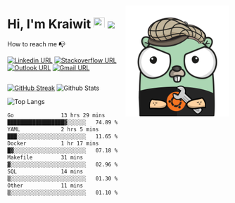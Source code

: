 [//]: # (<img align="right" width="235" src="https://github.com/arsmn/arsmn/blob/main/magician_gopher.png">)
<img align="right" width="235" src="assets/img/my_gopher.png">

# Hi, I'm Kraiwit <img src="https://media.giphy.com/media/hvRJCLFzcasrR4ia7z/giphy.gif" width="25px" height="25px"> ![](https://komarev.com/ghpvc/?username=parlarlax&label=PROFILE+VIEWS)

How to reach me :mailbox_with_no_mail:

[![Linkedin URL](https://img.shields.io/badge/LinkedIn-0077B5?style=for-the-badge&logo=linkedin&logoColor=white)](https://www.linkedin.com/in/kraiwit-tongkul-545b0b64/)
[![Stackoverflow URL](https://img.shields.io/badge/Stackoverflow-ef8236?style=for-the-badge&logo=stackoverflow&logoColor=white)](https://stackoverflow.com/users/15555894/lax-tongkul)
[![Outlook URL](https://img.shields.io/badge/Outlook-0078D4?style=for-the-badge&logo=microsoft-outlook&logoColor=white)](mailto:lax.ltk@outlook.com)
[![Gmail URL](https://img.shields.io/badge/Gmail-D14836?style=for-the-badge&logo=gmail&logoColor=white)](mailto:lax.ltk@gmail.com)




##
[![GitHub Streak](https://github-readme-streak-stats.herokuapp.com?user=parlarlax&theme=dark)](https://git.io/streak-stats)
![Github Stats](https://github-readme-stats.vercel.app/api?username=parlarlax&show_icons=true&theme=github_dark&include_all_commits=true&custom_title=GitHub%20Stats)

![Top Langs](https://github-readme-stats.vercel.app/api/top-langs/?username=parlarlax&hide=css,html&theme=github_dark&layout=compact)

<!--START_SECTION:waka-->

```text
Go               13 hrs 29 mins  ██████████████████▓░░░░░░   74.89 %
YAML             2 hrs 5 mins    ███░░░░░░░░░░░░░░░░░░░░░░   11.65 %
Docker           1 hr 17 mins    █▓░░░░░░░░░░░░░░░░░░░░░░░   07.18 %
Makefile         31 mins         ▓░░░░░░░░░░░░░░░░░░░░░░░░   02.96 %
SQL              14 mins         ▒░░░░░░░░░░░░░░░░░░░░░░░░   01.30 %
Other            11 mins         ▒░░░░░░░░░░░░░░░░░░░░░░░░   01.10 %
```

<!--END_SECTION:waka-->
